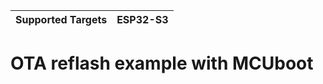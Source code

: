 | Supported Targets | ESP32-S3 |
| ----------------- | -------- |

# OTA reflash example with MCUboot

